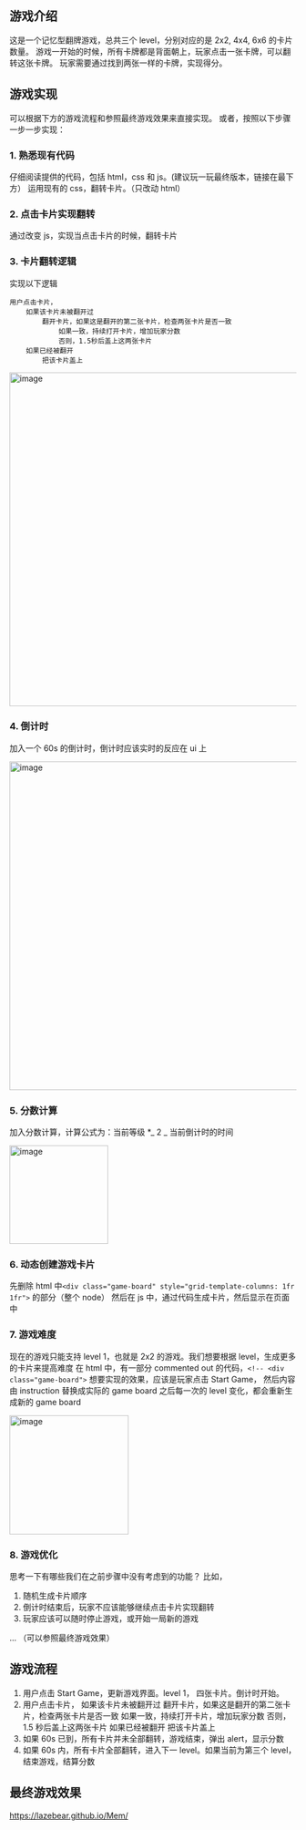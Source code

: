 ## 游戏介绍

这是一个记忆型翻牌游戏，总共三个 level，分别对应的是 2x2, 4x4, 6x6 的卡片数量。
游戏一开始的时候，所有卡牌都是背面朝上，玩家点击一张卡牌，可以翻转这张卡牌。
玩家需要通过找到两张一样的卡牌，实现得分。

## 游戏实现

可以根据下方的游戏流程和参照最终游戏效果来直接实现。
或者，按照以下步骤一步一步实现：

### 1. 熟悉现有代码

仔细阅读提供的代码，包括 html，css 和 js。(建议玩一玩最终版本，链接在最下方）
运用现有的 css，翻转卡片。（只改动 html）

### 2. 点击卡片实现翻转

通过改变 js，实现当点击卡片的时候，翻转卡片

### 3. 卡片翻转逻辑

实现以下逻辑

```
用户点击卡片，
    如果该卡片未被翻开过
        翻开卡片，如果这是翻开的第二张卡片，检查两张卡片是否一致
            如果一致，持续打开卡片，增加玩家分数
            否则，1.5秒后盖上这两张卡片
    如果已经被翻开
        把该卡片盖上
```
<img width="586" alt="image" src="https://github.com/LazeBear/jr-fullstack-assignment/assets/19187875/9f3d922b-49f0-4599-9ea5-c7f1ef0fe881">


### 4. 倒计时

加入一个 60s 的倒计时，倒计时应该实时的反应在 ui 上

<img width="577" alt="image" src="https://github.com/LazeBear/jr-fullstack-assignment/assets/19187875/7bf080e3-42c5-4ee1-9df8-653ef690aeb5">

### 5. 分数计算

加入分数计算，计算公式为：当前等级 \*_ 2 _ 当前倒计时的时间

<img width="173" alt="image" src="https://github.com/LazeBear/jr-fullstack-assignment/assets/19187875/993bca9e-bffa-4215-aee8-493e6f187dc4">

### 6. 动态创建游戏卡片

先删除 html 中`<div class="game-board" style="grid-template-columns: 1fr 1fr">` 的部分（整个 node）
然后在 js 中，通过代码生成卡片，然后显示在页面中

### 7. 游戏难度

现在的游戏只能支持 level 1，也就是 2x2 的游戏。我们想要根据 level，生成更多的卡片来提高难度
在 html 中，有一部分 commented out 的代码，`<!-- <div class="game-board">`
想要实现的效果，应该是玩家点击 Start Game， 然后内容由 instruction 替换成实际的 game board
之后每一次的 level 变化，都会重新生成新的 game board

<img width="209" alt="image" src="https://github.com/LazeBear/jr-fullstack-assignment/assets/19187875/ee301aa2-6eec-4109-9efa-92330d55753d">


### 8. 游戏优化

思考一下有哪些我们在之前步骤中没有考虑到的功能？
比如，

1. 随机生成卡片顺序
2. 倒计时结束后，玩家不应该能够继续点击卡片实现翻转
3. 玩家应该可以随时停止游戏，或开始一局新的游戏

 ...
   （可以参照最终游戏效果）

## 游戏流程

1. 用户点击 Start Game，更新游戏界面。level 1， 四张卡片。倒计时开始。
2. 用户点击卡片，
   如果该卡片未被翻开过
   翻开卡片，如果这是翻开的第二张卡片，检查两张卡片是否一致
   如果一致，持续打开卡片，增加玩家分数
   否则，1.5 秒后盖上这两张卡片
   如果已经被翻开
   把该卡片盖上
3. 如果 60s 已到，所有卡片并未全部翻转，游戏结束，弹出 alert，显示分数
4. 如果 60s 内，所有卡片全部翻转，进入下一 level。如果当前为第三个 level，结束游戏，结算分数

## 最终游戏效果

https://lazebear.github.io/Mem/
